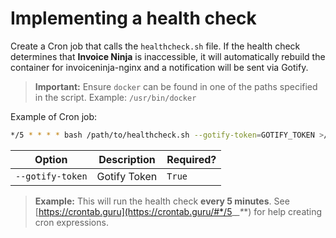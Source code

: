 # Implementing a health check

Create a Cron job that calls the `healthcheck.sh` file. If the health check determines that **Invoice Ninja** is inaccessible, it will automatically rebuild the container for invoiceninja-nginx and a notification will be sent via Gotify.

> **Important:** Ensure `docker` can be found in one of the paths specified in the script. Example: `/usr/bin/docker`

Example of Cron job:

```bash
*/5 * * * * bash /path/to/healthcheck.sh --gotify-token=GOTIFY_TOKEN >/dev/null 2>&1
```

| Option | Description | Required? |
|--------|-------------|-----------|
|`--gotify-token`|Gotify Token|`True`|

> **Example:** This will run the health check **every 5 minutes**. See [https://crontab.guru](https://crontab.guru/#*/5_*_*_*_*) for help creating cron expressions.
